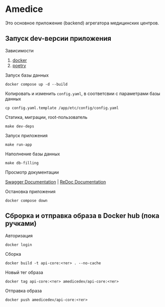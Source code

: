 # Amedice

Это основное приложение (backend) агрегатора медицинских центров.

## Запуск dev-версии приложения

Зависимости

1. [docker](https://www.docker.com)
2. [poetry](https://python-poetry.org)


Запуск базы данных

```shell
docker compose up -d --build
```

Копировать и изменить `config.yaml`, в соответсвии с параметрами базы данных
```shell
cp config.yaml.template /app/etc/config/config.yaml
```

Статика, миграции, root-пользователь

```shell
make dev-deps
```
Запуск приложения

```shell
make run-app
```

Наполнение базы данных
```shell
make db-filling
```

Просмотр документации

[Swagger Documentation](http://localhost:8000/api/doc/swagger) | [ReDoc Documentation](http://localhost:8000/api/doc/redoc)


Остановка приложения

```shell
docker compose down
```

## Сброрка и отправка образа в Docker hub (пока ручками)

Авторизация
```shell
docker login
```
Сборка
```shell
docker build -t api-core:<тег> . --no-cache
```
Новый тег образа
```shell
docker tag api-core:<тег> amedicedev/api-core:<тег>
```
Отправка образа
```shell
docker push amedicedev/api-core:<тег>
```